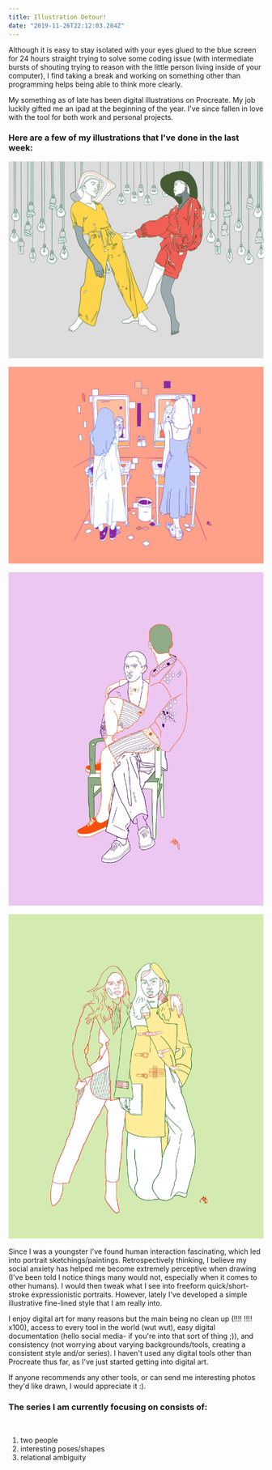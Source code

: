 ```yaml
---
title: Illustration Detour!
date: "2019-11-26T22:12:03.284Z"
---
```


Although it is easy to stay isolated with your eyes glued to the blue screen for 24 hours straight trying to solve some coding issue (with intermediate bursts of shouting trying to reason with the little person living inside of your computer), I find taking a break and working on something other than programming helps being able to think more clearly.

My something as of late has been digital illustrations on Procreate. My job luckily gifted me an ipad at the beginning of the year. I've since fallen in love with the tool for both work and personal projects.

<h3>Here are a few of my illustrations that I've done in the last week:</h3>

![swing](swing.jpg)

![bathroom-ladies](bathroom-ladies.jpg)

![boys-hanging](boys-hanging.jpg)

![ladies-hanging](ladies-hanging.jpg)

Since I was a youngster I've found human interaction fascinating, which led into portrait sketchings/paintings. Retrospectively thinking, I believe my social anxiety has helped me become extremely perceptive when drawing (I've been told I notice things many would not, especially when it comes to other humans). I would then tweak what I see into freeform quick/short-stroke expressionistic portraits. However, lately I've developed a simple illustrative fine-lined style that I am really into.

I enjoy digital art for many reasons but the main being no clean up (!!!! !!!! x100), access to every tool in the world (wut wut), easy digital documentation (hello social media- if you're into that sort of thing ;)), and consistency (not worrying about varying backgrounds/tools, creating a consistent style and/or series). I haven't used any digital tools other than Procreate thus far, as I've just started getting into digital art.

If anyone recommends any other tools, or can send me interesting photos they'd like drawn, I would appreciate it :).

<h3>The series I am currently focusing on consists of:</h3><br>

1. two people
2. interesting poses/shapes
3. relational ambiguity
